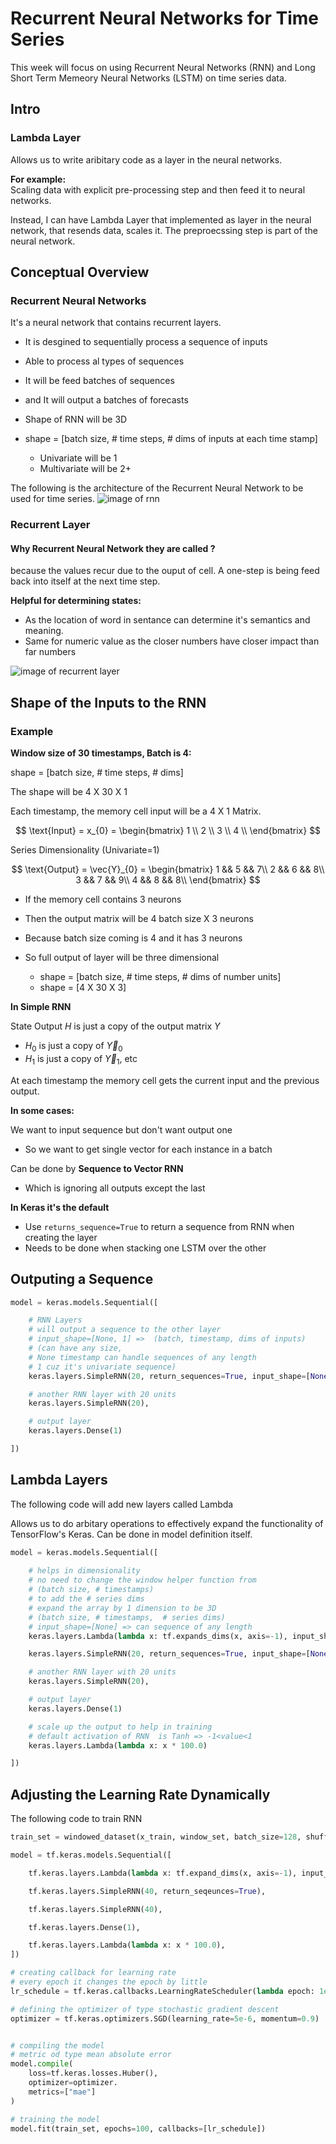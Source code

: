 # Recurrent Neural Networks for Time Series

This week will focus on using Recurrent Neural Networks (RNN) and Long Short Term Memeory Neural Networks (LSTM) on time series data.

## Intro

### Lambda Layer

Allows us to write aribitary code as a layer in the neural networks.

**For example:**  
Scaling data with explicit pre-processing step and then feed it to neural networks.

Instead, I can have Lambda Layer that implemented as layer in the neural network, that resends data, scales it. The preproecssing step is part of the neural network.

## Conceptual Overview

### Recurrent Neural Networks

It's a neural network that contains recurrent layers. 

- It is desgined to sequentially process a sequence of inputs

- Able to process al types of sequences

- It will be feed batches of sequences

- and It will output a batches of forecasts

- Shape of RNN will be 3D

- shape = [batch size, # time steps, # dims of inputs at each time stamp]
  - Univariate will be 1
  - Multivariate will be 2+

The following is the architecture of the Recurrent Neural Network to be used for time series.
![image of rnn](images/rnn.png)

### Recurrent Layer

#### Why Recurrent Neural Network they are called ?

because the values recur due to the ouput of cell. A one-step is being feed back into itself at the next time step.

**Helpful for determining states:**  
- As the location of word in sentance can determine it's semantics and meaning.
- Same for numeric value as the closer numbers have closer impact than far numbers

![image of recurrent layer](images/recurrent-layer.png)

## Shape of the Inputs to the RNN

### Example

**Window size of 30 timestamps, Batch is 4:**  

shape = [batch size, # time steps, # dims]

The shape will be 4 X 30 X 1

Each timestamp, the memory cell input will be a 4 X 1 Matrix.


$$
\text{Input} =
x_{0} = 
\begin{bmatrix}
    1 \\
    2 \\
    3 \\
    4 \\
\end{bmatrix}
$$

Series Dimensionality (Univariate=1)

$$
\text{Output} =
\vec{Y}_{0} = 
\begin{bmatrix}
    1 && 5 && 7\\
    2 && 6 && 8\\
    3 && 7 && 9\\
    4 && 8 && 8\\
\end{bmatrix}
$$

- If the memory cell contains 3 neurons
- Then the output matrix will be 4 batch size X 3 neurons

- Because batch size coming is 4 and it has 3 neurons

- So full output of layer will be three dimensional
  - shape = [batch size, # time steps, # dims of number units]
  - shape = [4 X 30 X 3]

**In Simple RNN**

State Output $H$ is just a copy of the output matrix $Y$

- $H_{0}$ is just a copy of $\vec{Y}_{0}$
- $H_{1}$ is just a copy of $\vec{Y}_{1}$, etc

At each timestamp the memory cell gets the current input and the previous output.

**In some cases:**

We want to input sequence but don't want output one
- So we want to get single vector for each instance in a batch

Can be done by
**Sequence to Vector RNN**
- Which is ignoring all outputs except the last

**In Keras it's the default**

- Use `returns_sequence=True` to return a sequence from RNN when creating the layer
- Needs to be done when stacking one LSTM over the other

## Outputing a Sequence

```python
model = keras.models.Sequential([

    # RNN Layers
    # will output a sequence to the other layer
    # input_shape=[None, 1] =>  (batch, timestamp, dims of inputs)
    # (can have any size,
    # None timestamp can handle sequences of any length
    # 1 cuz it's univariate sequence)
    keras.layers.SimpleRNN(20, return_sequences=True, input_shape=[None, 1]),

    # another RNN layer with 20 units
    keras.layers.SimpleRNN(20),

    # output layer
    keras.layers.Dense(1)

])
```

## Lambda Layers

The following code will add new layers called Lambda

Allows us to do arbitary operations to effectively expand the functionality of TensorFlow's Keras.
Can be done in model definition itself.

```python
model = keras.models.Sequential([
    
    # helps in dimensionality
    # no need to change the window helper function from
    # (batch size, # timestamps)
    # to add the # series dims
    # expand the array by 1 dimension to be 3D
    # (batch size, # timestamps,  # series dims)
    # input_shape=[None] => can sequence of any length
    keras.layers.Lambda(lambda x: tf.expands_dims(x, axis=-1), input_shape=[None]),

    keras.layers.SimpleRNN(20, return_sequences=True, input_shape=[None, 1]),

    # another RNN layer with 20 units
    keras.layers.SimpleRNN(20),

    # output layer
    keras.layers.Dense(1)

    # scale up the output to help in training
    # default activation of RNN  is Tanh => -1<value<1
    keras.layers.Lambda(lambda x: x * 100.0)

])
```

## Adjusting the Learning Rate Dynamically

The following code to train RNN

```python
train_set = windowed_dataset(x_train, window_set, batch_size=128, shuffle_buffer=shuffle_buffer_size)

model = tf.keras.models.Sequential([

    tf.keras.layers.Lambda(lambda x: tf.expand_dims(x, axis=-1), input_shape=[None]),

    tf.keras.layers.SimpleRNN(40, return_seqeunces=True),

    tf.keras.layers.SimpleRNN(40),

    tf.keras.layers.Dense(1),

    tf.keras.layers.Lambda(lambda x: x * 100.0),
])

# creating callback for learning rate
# every epoch it changes the epoch by little
lr_schedule = tf.keras.callbacks.LearningRateScheduler(lambda epoch: 1e-8 * 10**(epoch / 20))

# defining the optimizer of type stochastic gradient descent
optimizer = tf.keras.optimizers.SGD(learning_rate=5e-6, momentum=0.9)


# compiling the model
# metric od type mean absolute error
model.compile(
    loss=tf.keras.losses.Huber(),
    optimizer=optimizer.
    metrics=["mae"]
)

# training the model
model.fit(train_set, epochs=100, callbacks=[lr_schedule])
```

